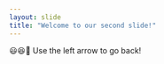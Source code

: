 ```yaml
---
layout: slide
title: "Welcome to our second slide!"
---
```

:smiley::satisfied::rofl:
Use the left arrow to go back!
